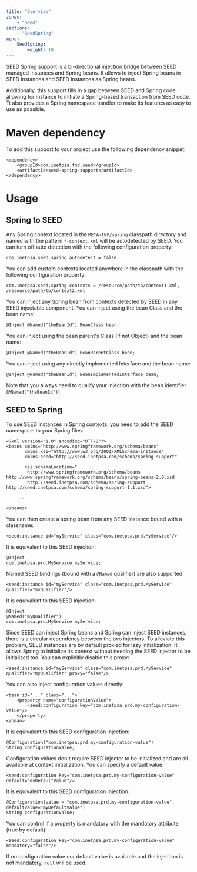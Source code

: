 ```yaml
---
title: "Overview"
zones:
    - "Seed"
sections:
    - "SeedSpring"
menu:
    SeedSpring:
        weight: 10
---
```


SEED Spring support is a bi-directional injection bridge between SEED managed instances and Spring beans. It allows to
inject Spring beans in SEED instances and SEED instances as Spring beans.

Additionally, this support fills in a gap between SEED and Spring code allowing for instance to initiate a Spring-based 
transaction from SEED code. Tt also provides a Spring namespace handler to make its features as easy to use as possible.

# Maven dependency

To add this support to your project use the following dependency snippet:

    <dependency>
        <groupId>com.inetpsa.fnd.seed</groupId>
        <artifactId>seed-spring-support</artifactId>
    </dependency>

# Usage

## Spring to SEED

Any Spring context located in the `META-INF/spring` classpath directory and named with the pattern `*-context.xml` will
be autodetected by SEED. You can turn off auto detection with the following configuration property:
 
    com.inetpsa.seed.spring.autodetect = false
    
You can add custom contexts located anywhere in the classpath with the following configuration property:
    
    com.inetpsa.seed.spring.contexts = /resource/path/to/context1.xml, /resource/path/to/context2.xml

You can inject any Spring bean from contexts detected by SEED in any SEED injectable component. You can inject using the 
bean Class and the bean name: 

    @Inject @Named("theBeanId") BeanClass bean;

You can inject using the bean parent's Class (if not Object) and the bean name: 
    
    @Inject @Named("theBeanId") BeanParentClass bean;
    
You can inject using any directly implemented Interface and the bean name: 
    
    @Inject @Named("theBeanId") BeanImplementedInterface bean;

Note that you always need to qualify your injection with the bean identifier (`@Named("theBeanId")`)

## SEED to Spring 

To use SEED instances in Spring contexts, you need to add the SEED namespace to your Spring files:

    <?xml version="1.0" encoding="UTF-8"?>
    <beans xmlns="http://www.springframework.org/schema/beans" 
           xmlns:xsi="http://www.w3.org/2001/XMLSchema-instance"
           xmlns:seed="http://seed.inetpsa.com/schema/spring-support"
           
           xsi:schemaLocation="
            http://www.springframework.org/schema/beans http://www.springframework.org/schema/beans/spring-beans-2.0.xsd
            http://seed.inetpsa.com/schema/spring-support http://seed.inetpsa.com/schema/spring-support-1.1.xsd">
    
        ...
        
    </beans>


You can then create a spring bean from any SEED instance bound with a classname:

    <seed:instance id="myService" class="com.inetpsa.prd.MyService"/>
    
It is equivalent to this SEED injection:

    @Inject
    com.inetpsa.prd.MyService myService;
    
Named SEED bindings (bound with a `@Named` qualifier) are also supported:

    <seed:instance id="myService" class="com.inetpsa.prd.MyService" qualifier="myQualifier"/>

It is equivalent to this SEED injection:

    @Inject
    @Named("myQualifier")
    com.inetpsa.prd.MyService myService;
    
Since SEED can inject Spring beans and Spring can inject SEED instances, there is a circular dependency between the two
injectors. To alleviate this problem, SEED instances are by default proxied for lazy initialization. It allows Spring to 
initialize its context without needing the SEED injector to be initialized too. You can explicitly disable this proxy:

    <seed:instance id="myService" class="com.inetpsa.prd.MyService" qualifier="myQualifier" proxy="false"/>

You can also inject configuration values directly:

    <bean id="..." class="...">
        <property name="configurationValue">
            <seed:configuration key="com.inetpsa.prd.my-configuration-value"/>
        </property>
    </bean>
    
It is equivalent to this SEED configuration injection:

    @Configuration("com.inetpsa.prd.my-configuration-value")
    String configurationValue;
    
Configuration values don't require SEED injector to be initialized and are all available at context initialization. You 
can specify a default value:

    <seed:configuration key="com.inetpsa.prd.my-configuration-value" default="myDefaultValue"/>
            
It is equivalent to this SEED configuration injection:

    @Configuration(value = "com.inetpsa.prd.my-configuration-value", defaultValue="myDefaultValue")
    String configurationValue;
    
You can control if a property is mandatory with the mandatory attribute (true by default):
    
    <seed:configuration key="com.inetpsa.prd.my-configuration-value" mandatory="false"/>
    
If no configuration value nor default value is available and the injection is not mandatory, `null` will be used. 
    